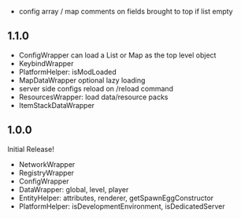 - config array / map comments on fields brought to top if list empty

## 1.1.0

- ConfigWrapper can load a List or Map as the top level object
- KeybindWrapper
- PlatformHelper: isModLoaded
- MapDataWrapper optional lazy loading
- server side configs reload on /reload command 
- ResourcesWrapper: load data/resource packs
- ItemStackDataWrapper

## 1.0.0

Initial Release!

- NetworkWrapper
- RegistryWrapper
- ConfigWrapper
- DataWrapper: global, level, player
- EntityHelper: attributes, renderer, getSpawnEggConstructor
- PlatformHelper: isDevelopmentEnvironment, isDedicatedServer

